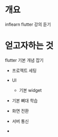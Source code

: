 # 개요
inflearn flutter 강의 듣기

# 얻고자하는 것
flutter 기본 개념 잡기
- 프로젝트 세팅
  
- UI
  - 기본 widget
- 기본 뼈대 학습
- 화면 전환
- 서버 통신
- 